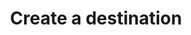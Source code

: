 ---
content-type: "embed-endpoint"
endpoint: "destinations"
key: "create-a-destination"
version: "3"
order: 1


title: "Create a destination"
method: "post"
short-url: |
  /v{{ object.version }}{{ object.endpoint-url }}
full-url: |
  {{ page.api-base-url }}{{ endpoint.short-url | flatify }}
description: "Create a new destination. Only a single destination is supported per Stitch client account."


arguments:
  - name: "type"
    required: true
    description: "The destination type, either `redshift` or `postgres`."

  - name: "connection"
    required: true
    description: "A destination form properties object corresponding to the value of `type`."


returns: "A destination object."

examples:
  - type: "request"
    language: "curl"
    code: |
      curl -X {{ endpoint.method | upcase }} {{ endpoint.full-url | flatify | strip_newlines }}
           -H "Authorization: Bearer <ACCESS_TOKEN>" 
           -H "Content-Type: application/json"
           -d "{
                "type":"redshift",
                "connection": {
                  "host": "<HOST>",
                  "port": 5439,
                  "username": "<USERNAME>",
                  "database": "<DATABASE>",
                  "password": "<PASSWORD>",
                  "ssl": false
                  }
               }"
  - type: "response"
    language: "json"
    code: |
      {  
        "id":"<ID>",
        "type":"redshift",
        "created_at":"TIME",
        "updated_at":"TIME",
        "connection": {  
            "host":"<HOST>",
            "port":5439,
            "username":"<USERNAME>",
            "database":"<DATABASE>",
            "password":"<PASSWORD>",
            "ssl":false
        },
        "last_check":{  
            "updated_at":"TIME",
            "status":"OK",
            "message":""
        }
      }
---